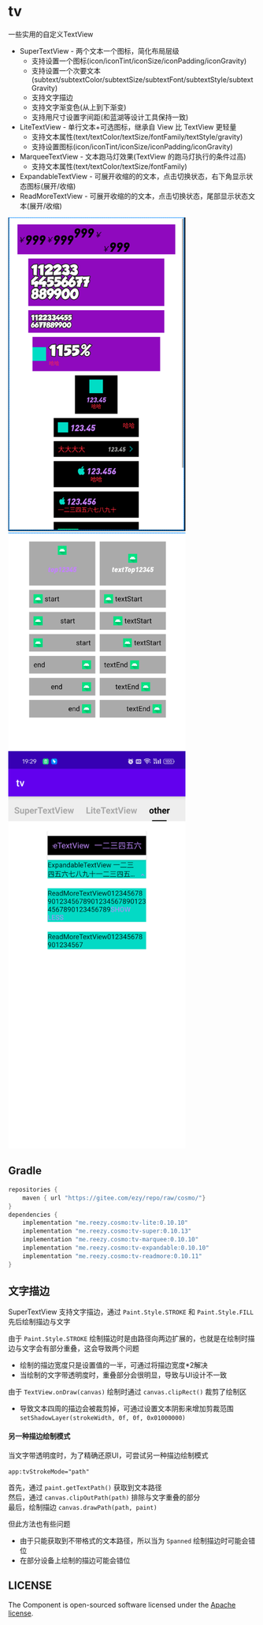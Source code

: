 # tv

一些实用的自定义TextView

- SuperTextView - 两个文本一个图标，简化布局层级
  - 支持设置一个图标(icon/iconTint/iconSize/iconPadding/iconGravity)
  - 支持设置一个次要文本(subtext/subtextColor/subtextSize/subtextFont/subtextStyle/subtextGravity)
  - 支持文字描边
  - 支持文字渐变色(从上到下渐变)
  - 支持用尺寸设置字间距(和蓝湖等设计工具保持一致)
- LiteTextView - 单行文本+可选图标，继承自 View 比 TextView 更轻量
  - 支持文本属性(text/textColor/textSize/fontFamily/textStyle/gravity)
  - 支持设置图标(icon/iconTint/iconSize/iconPadding/iconGravity) 
- MarqueeTextView - 文本跑马灯效果(TextView 的跑马灯执行的条件过高)
  - 支持文本属性(text/textColor/textSize/fontFamily) 
- ExpandableTextView - 可展开收缩的的文本，点击切换状态，右下角显示状态图标(展开/收缩)
- ReadMoreTextView - 可展开收缩的的文本，点击切换状态，尾部显示状态文本(展开/收缩) 


<img src="img_1.png" width="360" />

<img src="img_2.png" width="360" />

<img src="img_3.png" width="360" />
 

## Gradle

``` groovy
repositories {
    maven { url "https://gitee.com/ezy/repo/raw/cosmo/"}
}
dependencies {
    implementation "me.reezy.cosmo:tv-lite:0.10.10"
    implementation "me.reezy.cosmo:tv-super:0.10.13"
    implementation "me.reezy.cosmo:tv-marquee:0.10.10"
    implementation "me.reezy.cosmo:tv-expandable:0.10.10"
    implementation "me.reezy.cosmo:tv-readmore:0.10.11" 
}
```

## 文字描边

SuperTextView 支持文字描边，通过 `Paint.Style.STROKE` 和 `Paint.Style.FILL` 先后绘制描边与文字

由于 `Paint.Style.STROKE` 绘制描边时是由路径向两边扩展的，也就是在绘制时描边与文字会有部分重叠，这会导致两个问题

- 绘制的描边宽度只是设置值的一半，可通过将描边宽度*2解决
- 当绘制的文字带透明度时，重叠部分会很明显，导致与UI设计不一致    

由于 `TextView.onDraw(canvas)` 绘制时通过 `canvas.clipRect()` 裁剪了绘制区

- 导致文本四周的描边会被裁剪掉，可通过设置文本阴影来增加剪裁范围   
  `setShadowLayer(strokeWidth, 0f, 0f, 0x01000000)`

#### 另一种描边绘制模式

当文字带透明度时，为了精确还原UI，可尝试另一种描边绘制模式

`app:tvStrokeMode="path"`

首先，通过 `paint.getTextPath()` 获取到文本路径  
然后，通过 `canvas.clipOutPath(path)` 排除与文字重叠的部分  
最后，绘制描边 `canvas.drawPath(path, paint)`  

但此方法也有些问题

- 由于只能获取到不带格式的文本路径，所以当为 `Spanned` 绘制描边时可能会错位
- 在部分设备上绘制的描边可能会错位

## LICENSE

The Component is open-sourced software licensed under the [Apache license](LICENSE).